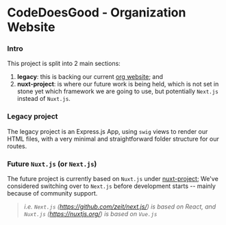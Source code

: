 # CodeDoesGood - Organization Website

### Intro

This project is split into 2 main sections:
 1. **legacy**: this is backing our current [org website](http://codedoesgood.org); and
 2. **nuxt-project**: is where our future work is being held, which is not set in stone yet which framework we are going to use, but potentially `Next.js` instead of `Nuxt.js`.

### Legacy project

The legacy project is an Express.js App, using `swig` views to render our HTML files, with a very minimal and straightforward folder structure for our routes.

### Future `Nuxt.js` (or `Next.js`)

The future project is currently based on `Nuxt.js` under [nuxt-project](nuxt-project); We've considered switching over to `Next.js` before development starts -- mainly because of community support.

> _i.e. `Next.js` (https://github.com/zeit/next.js/) is based on React, and `Nuxt.js` (https://nuxtjs.org/) is based on `Vue.js`_
